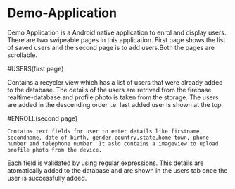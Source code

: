 # Demo-Application
Demo Application is a Android native application to enrol and display users. There are two swipeable pages in this application. First page shows the list of saved users and the second page is to add users.Both the pages are scrollable.



#USERS(first page)

  Contains a recycler view which has a list of users that were already added to the database. The details of the users are retrived from the firebase realtime-database and profile photo is taken from the storage.
  The users are added in the descending order i.e. last added user is shown at the top.
  
  
#ENROLL(second page)
  
    Contains text fields for user to enter details like firstname, secondname, date of birth, gender,country,state,home town, phone number and telephone number. It aslo contains a imageview to upload profile photo from the device.
  Each field is validated by using regular expressions.
  This details are atomatically added to the database and are shown in the users tab once the user is successfully added.
   
